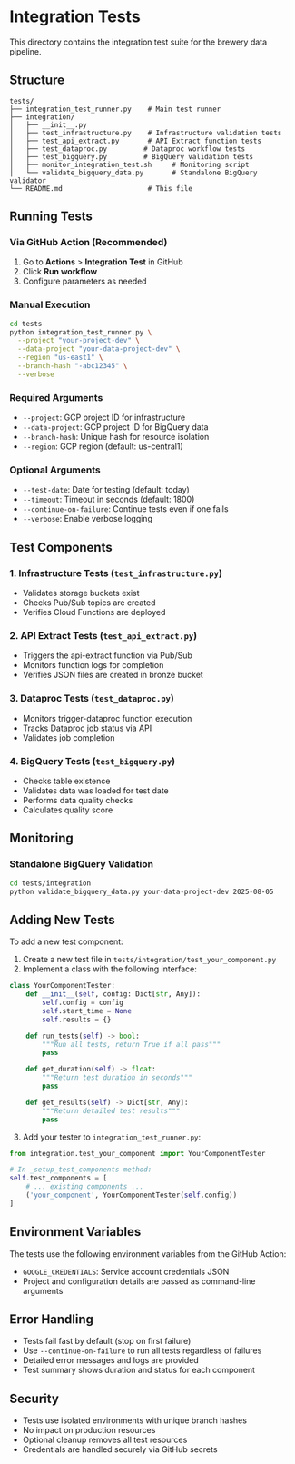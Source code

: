 # Integration Tests

This directory contains the integration test suite for the brewery data pipeline.

## Structure

```
tests/
├── integration_test_runner.py    # Main test runner
├── integration/
│   ├── __init__.py
│   ├── test_infrastructure.py    # Infrastructure validation tests
│   ├── test_api_extract.py       # API Extract function tests
│   ├── test_dataproc.py         # Dataproc workflow tests
│   ├── test_bigquery.py         # BigQuery validation tests
│   ├── monitor_integration_test.sh     # Monitoring script
│   └── validate_bigquery_data.py       # Standalone BigQuery validator
└── README.md                     # This file
```

## Running Tests

### Via GitHub Action (Recommended)

1. Go to **Actions** > **Integration Test** in GitHub
2. Click **Run workflow**
3. Configure parameters as needed

### Manual Execution

```bash
cd tests
python integration_test_runner.py \
  --project "your-project-dev" \
  --data-project "your-data-project-dev" \
  --region "us-east1" \
  --branch-hash "-abc12345" \
  --verbose
```

### Required Arguments

- `--project`: GCP project ID for infrastructure
- `--data-project`: GCP project ID for BigQuery data
- `--branch-hash`: Unique hash for resource isolation
- `--region`: GCP region (default: us-central1)

### Optional Arguments

- `--test-date`: Date for testing (default: today)
- `--timeout`: Timeout in seconds (default: 1800)
- `--continue-on-failure`: Continue tests even if one fails
- `--verbose`: Enable verbose logging

## Test Components

### 1. Infrastructure Tests (`test_infrastructure.py`)
- Validates storage buckets exist
- Checks Pub/Sub topics are created
- Verifies Cloud Functions are deployed

### 2. API Extract Tests (`test_api_extract.py`)
- Triggers the api-extract function via Pub/Sub
- Monitors function logs for completion
- Verifies JSON files are created in bronze bucket

### 3. Dataproc Tests (`test_dataproc.py`)
- Monitors trigger-dataproc function execution
- Tracks Dataproc job status via API
- Validates job completion

### 4. BigQuery Tests (`test_bigquery.py`)
- Checks table existence
- Validates data was loaded for test date
- Performs data quality checks
- Calculates quality score

## Monitoring


### Standalone BigQuery Validation

```bash
cd tests/integration
python validate_bigquery_data.py your-data-project-dev 2025-08-05
```

## Adding New Tests

To add a new test component:

1. Create a new test file in `tests/integration/test_your_component.py`
2. Implement a class with the following interface:

```python
class YourComponentTester:
    def __init__(self, config: Dict[str, Any]):
        self.config = config
        self.start_time = None
        self.results = {}

    def run_tests(self) -> bool:
        """Run all tests, return True if all pass"""
        pass

    def get_duration(self) -> float:
        """Return test duration in seconds"""
        pass

    def get_results(self) -> Dict[str, Any]:
        """Return detailed test results"""
        pass
```

3. Add your tester to `integration_test_runner.py`:

```python
from integration.test_your_component import YourComponentTester

# In _setup_test_components method:
self.test_components = [
    # ... existing components ...
    ('your_component', YourComponentTester(self.config))
]
```

## Environment Variables

The tests use the following environment variables from the GitHub Action:

- `GOOGLE_CREDENTIALS`: Service account credentials JSON
- Project and configuration details are passed as command-line arguments

## Error Handling

- Tests fail fast by default (stop on first failure)
- Use `--continue-on-failure` to run all tests regardless of failures
- Detailed error messages and logs are provided
- Test summary shows duration and status for each component

## Security

- Tests use isolated environments with unique branch hashes
- No impact on production resources
- Optional cleanup removes all test resources
- Credentials are handled securely via GitHub secrets
